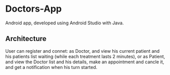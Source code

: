 # Doctors-App

Android app, developed using Android Studio with Java.

## Architecture
User can register and connet:
as Doctor, and view his current patient and his patients list waiting (while each treatment lasts 2 minutes),
or as Patient, and view the Doctor list and his details, make an appointment and cancle it, and get a notification when his turn started.
